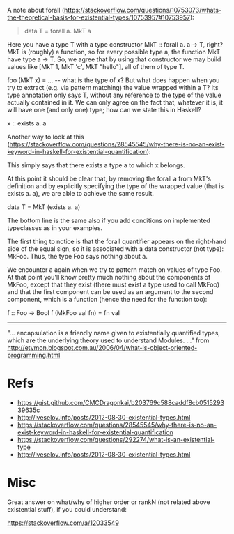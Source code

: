 
A note about forall (https://stackoverflow.com/questions/10753073/whats-the-theoretical-basis-for-existential-types/10753957#10753957):


> data T = forall a. MkT a

Here you have a type T with a type constructor MkT :: forall a. a -> T, right? 
MkT is (roughly) a function, so for every possible type a, the function MkT have type a -> T. 
So, we agree that by using that constructor we may build values like [MkT 1, MkT 'c', MkT "hello"], all of them of type  T.

foo (MkT x) = ... -- what is the type of x?
But what does happen when you try to extract (e.g. via pattern matching) the value wrapped within a T? 
Its type annotation only says T, without any reference to the type of the value actually contained in it. 
We can only agree on the fact that, whatever it is, it will have one (and only one) type; how can we state this in Haskell?

x :: exists a. a


Another way to look at this (https://stackoverflow.com/questions/28545545/why-there-is-no-an-exist-keyword-in-haskell-for-existential-quantification):

This simply says that there exists a type a to which x belongs. 

At this point it should be clear that, by removing the forall a from MkT's definition and by explicitly specifying the type of the wrapped value (that is exists a. a), we are able to achieve the same result.

data T = MkT (exists a. a)

The bottom line is the same also if you add conditions on implemented typeclasses as in your examples.


The first thing to notice is that the forall quantifier appears on the right-hand side of the equal sign, so it is associated with a data constructor (not type): MkFoo. Thus, the type Foo says nothing about a.

We encounter a again when we try to pattern match on values of type Foo. 
At that point you'll know pretty much nothing about the components of MkFoo, except that they exist (there must exist a type used to call MkFoo) and that the first component can be used as an argument to the second component, which is a function (hence the need for the function too):

f :: Foo -> Bool
f (MkFoo val fn) = fn val


-----------
"... encapsulation is a friendly name given to existentially quantified types, which are the underlying theory used to understand Modules.  ..." from http://etymon.blogspot.com.au/2006/04/what-is-object-oriented-programming.html


Refs
====
* https://gist.github.com/CMCDragonkai/b203769c588caddf8cb051529339635c
* http://iveselov.info/posts/2012-08-30-existential-types.html
* https://stackoverflow.com/questions/28545545/why-there-is-no-an-exist-keyword-in-haskell-for-existential-quantification
* https://stackoverflow.com/questions/292274/what-is-an-existential-type
* http://iveselov.info/posts/2012-08-30-existential-types.html

Misc
====

Great answer on what/why of higher order or rankN (not related above existential stuff), if you could understand:

https://stackoverflow.com/a/12033549

